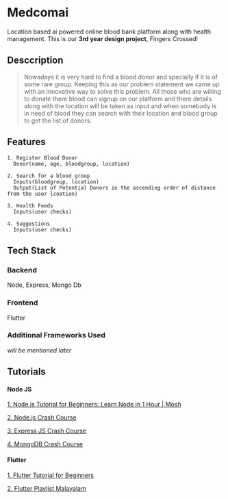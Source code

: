# Medcomai
Location based ai powered online blood bank platform along with health management. This is our **3rd year design project**, Fingers Crossed!

## Desccription
>Nowadays it is very hard to find a blood donor and specially if it is of some rare group. Keeping this as our problem statement we came up with an innovative way to solve this problem. All those who are willing to donate there blood can signup on our platform and there details along with the location will be taken as input and when somebody is in need of blood they can search with their location and blood group to get the list of donors.

## Features
```
1. Register Blood Donor
  Donor(name, age, bloodgroup, location)

2. Search for a blood group
  Inputs(bloodgroup, location) 
  Output(List of Potential Donors in the ascending order of distance from the user lcoation)
  
3. Health Feeds
  Inputs(user checks)
  
4. Suggestions
  Inputs(user checks)
```

## Tech Stack
### Backend
  Node, Express, Mongo Db
### Frontend
  Flutter
### Additional Frameworks Used
  *will be mentioned later*

## Tutorials 
#### Node JS
[1. Node.js Tutorial for Beginners: Learn Node in 1 Hour | Mosh](https://www.youtube.com/watch?v=TlB_eWDSMt4)

[2. Node.js Crash Course](https://www.youtube.com/watch?v=fBNz5xF-Kx4)

[3. Express JS Crash Course](https://www.youtube.com/watch?v=L72fhGm1tfE)

[4. MongoDB Crash Course](https://www.youtube.com/watch?v=-56x56UppqQ)

#### Flutter 
[1. Flutter Tutorial for Beginners ](https://www.youtube.com/watch?v=1ukSR1GRtMU&list=PL4cUxeGkcC9jLYyp2Aoh6hcWuxFDX6PBJ)

[2. Flutter Playlist Malayalam](https://www.youtube.com/watch?v=tCzyhf-f7zo)


